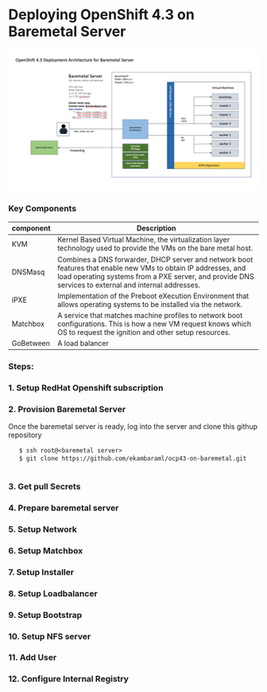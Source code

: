 # Deploying OpenShift 4.3 on Baremetal Server

![Architecture](https://github.com/ekambaraml/ocp43-on-baremetal/blob/master/ocp43-deployment.png)

### Key Components

component | Description |
----------|-------------|
KVM | Kernel Based Virtual Machine, the virtualization layer technology used to provide the VMs on the bare metal host.|
DNSMasq | Combines a DNS forwarder, DHCP server and network boot features that enable new VMs to obtain IP addresses, and load operating systems from a PXE server, and provide DNS services to external and internal addresses.|
iPXE | Implementation of the Preboot eXecution Environment that allows operating systems to be installed via the network.|
Matchbox | A service that matches machine profiles to network boot configurations. This is how a new VM request knows which OS to request the ignition and other setup resources.|
GoBetween | A load balancer |



### Steps:


### 1. Setup RedHat Openshift subscription

### 2. Provision Baremetal Server

Once the baremetal server is ready, log into the server and clone this githup repository
```
   $ ssh root@<baremetal server>
   $ git clone https://github.com/ekambaraml/ocp43-on-baremetal.git
   
```

### 3. Get pull Secrets

### 4. Prepare baremetal server

### 5. Setup Network

### 6. Setup Matchbox

### 7. Setup Installer

### 8. Setup Loadbalancer

### 9. Setup Bootstrap

### 10. Setup NFS server

### 11. Add User

### 12. Configure Internal Registry

